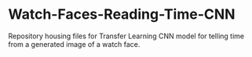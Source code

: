 # Watch-Faces-Reading-Time-CNN
Repository housing files for Transfer Learning CNN model for telling time from a generated image of a watch face.
